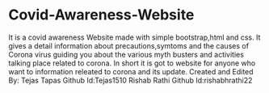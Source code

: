 # Covid-Awareness-Website
It is a covid awareness Website made with simple bootstrap,html and css.
It gives a detail information about precautions,symtoms and the causes of Corona virus guiding you about the various myth busters 
and activities talking place related to corona.
In short it is got to website for anyone who want to information releated to corona and its update.
Created and Edited By:
Tejas Tapas   Github Id:Tejas1510
Rishab Rathi  Github Id:rishabhrathi22
